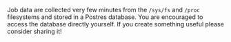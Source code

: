 Job data are collected very few minutes from the `/sys/fs` and `/proc` filesystems and stored in a Postres database. You are encouraged to access the database directly yourself. If you create something useful please consider sharing it!